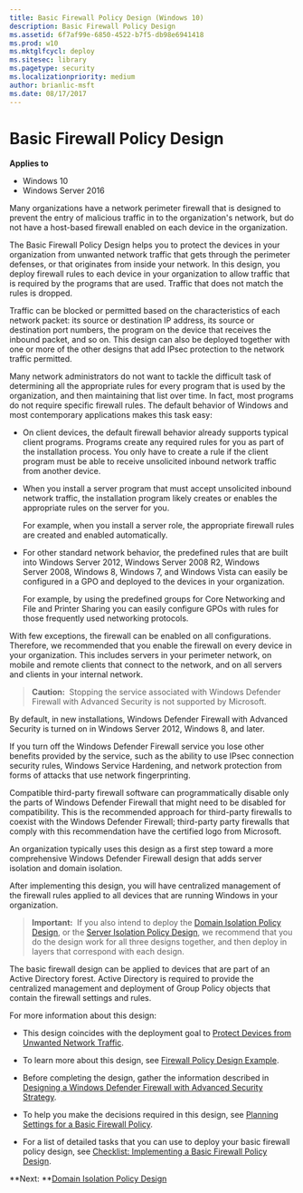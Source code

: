 ```yaml
---
title: Basic Firewall Policy Design (Windows 10)
description: Basic Firewall Policy Design
ms.assetid: 6f7af99e-6850-4522-b7f5-db98e6941418
ms.prod: w10
ms.mktglfcycl: deploy
ms.sitesec: library
ms.pagetype: security
ms.localizationpriority: medium
author: brianlic-msft
ms.date: 08/17/2017
---
```


# Basic Firewall Policy Design

**Applies to**
-   Windows 10
-   Windows Server 2016

Many organizations have a network perimeter firewall that is designed to prevent the entry of malicious traffic in to the organization's network, but do not have a host-based firewall enabled on each device in the organization.

The Basic Firewall Policy Design helps you to protect the devices in your organization from unwanted network traffic that gets through the perimeter defenses, or that originates from inside your network. In this design, you deploy firewall rules to each device in your organization to allow traffic that is required by the programs that are used. Traffic that does not match the rules is dropped.

Traffic can be blocked or permitted based on the characteristics of each network packet: its source or destination IP address, its source or destination port numbers, the program on the device that receives the inbound packet, and so on. This design can also be deployed together with one or more of the other designs that add IPsec protection to the network traffic permitted.

Many network administrators do not want to tackle the difficult task of determining all the appropriate rules for every program that is used by the organization, and then maintaining that list over time. In fact, most programs do not require specific firewall rules. The default behavior of Windows and most contemporary applications makes this task easy:

-   On client devices, the default firewall behavior already supports typical client programs. Programs create any required rules for you as part of the installation process. You only have to create a rule if the client program must be able to receive unsolicited inbound network traffic from another device.

-   When you install a server program that must accept unsolicited inbound network traffic, the installation program likely creates or enables the appropriate rules on the server for you.

    For example, when you install a server role, the appropriate firewall rules are created and enabled automatically.

-   For other standard network behavior, the predefined rules that are built into Windows Server 2012, Windows Server 2008 R2, Windows Server 2008, Windows 8, Windows 7, and Windows Vista can easily be configured in a GPO and deployed to the devices in your organization.

    For example, by using the predefined groups for Core Networking and File and Printer Sharing you can easily configure GPOs with rules for those frequently used networking protocols.

With few exceptions, the firewall can be enabled on all configurations. Therefore, we recommended that you enable the firewall on every device in your organization. This includes servers in your perimeter network, on mobile and remote clients that connect to the network, and on all servers and clients in your internal network.

>**Caution:**  Stopping the service associated with Windows Defender Firewall with Advanced Security is not supported by Microsoft.

By default, in new installations, Windows Defender Firewall with Advanced Security is turned on in Windows Server 2012, Windows 8, and later.

If you turn off the Windows Defender Firewall service you lose other benefits provided by the service, such as the ability to use IPsec connection security rules, Windows Service Hardening, and network protection from forms of attacks that use network fingerprinting.

Compatible third-party firewall software can programmatically disable only the parts of Windows Defender Firewall that might need to be disabled for compatibility. This is the recommended approach for third-party firewalls to coexist with the Windows Defender Firewall; third-party party firewalls that comply with this recommendation have the certified logo from Microsoft. 

An organization typically uses this design as a first step toward a more comprehensive Windows Defender Firewall design that adds server isolation and domain isolation.

After implementing this design, you will have centralized management of the firewall rules applied to all devices that are running Windows in your organization.

>**Important:**  If you also intend to deploy the [Domain Isolation Policy Design](domain-isolation-policy-design.md), or the [Server Isolation Policy Design](server-isolation-policy-design.md), we recommend that you do the design work for all three designs together, and then deploy in layers that correspond with each design.

The basic firewall design can be applied to devices that are part of an Active Directory forest. Active Directory is required to provide the centralized management and deployment of Group Policy objects that contain the firewall settings and rules.

For more information about this design:

-   This design coincides with the deployment goal to [Protect Devices from Unwanted Network Traffic](protect-devices-from-unwanted-network-traffic.md).

-   To learn more about this design, see [Firewall Policy Design Example](firewall-policy-design-example.md).

-   Before completing the design, gather the information described in [Designing a Windows Defender Firewall with Advanced Security Strategy](designing-a-windows-firewall-with-advanced-security-strategy.md).

-   To help you make the decisions required in this design, see [Planning Settings for a Basic Firewall Policy](planning-settings-for-a-basic-firewall-policy.md).

-   For a list of detailed tasks that you can use to deploy your basic firewall policy design, see [Checklist: Implementing a Basic Firewall Policy Design](checklist-implementing-a-basic-firewall-policy-design.md).

**Next: **[Domain Isolation Policy Design](domain-isolation-policy-design.md)
